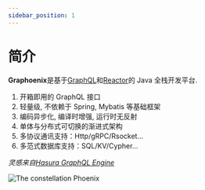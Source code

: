 ```yaml
---
sidebar_position: 1
---
```


# 简介

**Graphoenix**是基于[GraphQL](https://graphql.org/)和[Reactor](https://projectreactor.io/)的 Java 全栈开发平台.

1. 开箱即用的 GraphQL 接口
2. 轻量级, 不依赖于 Spring, Mybatis 等基础框架
3. 编码异步化, 编译时增强, 运行时无反射
4. 单体与分布式可切换的渐进式架构
5. 多协议通讯支持：Http/gRPC/Rsocket...
6. 多范式数据库支持：SQL/KV/Cypher...

_灵感来自[Hasura GraphQL Engine](https://hasura.io/)_

![The constellation Phoenix](@site/static/img/Phoenix-Constellation.jpg "关于Logo")
